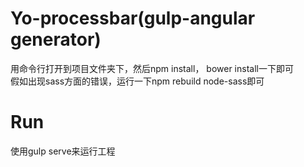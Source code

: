# Yo-processbar(gulp-angular generator)
用命令行打开到项目文件夹下，然后npm install， bower install一下即可<br>
假如出现sass方面的错误，运行一下npm rebuild node-sass即可

# Run
使用gulp serve来运行工程 

